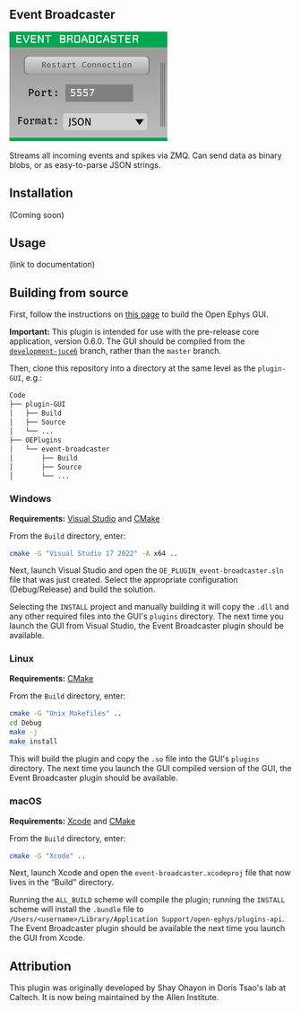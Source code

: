 ## Event Broadcaster

![event-broadcaster-screenshot](Resources/event-broadcaster.png)

Streams all incoming events and spikes via ZMQ. Can send data as binary blobs, or as easy-to-parse JSON strings.


## Installation

(Coming soon)

## Usage

(link to documentation)

## Building from source

First, follow the instructions on [this page](https://open-ephys.github.io/gui-docs/Developer-Guide/Compiling-the-GUI.html) to build the Open Ephys GUI.

**Important:** This plugin is intended for use with the pre-release core application, version 0.6.0. The GUI should be compiled from the [`development-juce6`](https://github.com/open-ephys/plugin-gui/tree/development-juce6) branch, rather than the `master` branch.

Then, clone this repository into a directory at the same level as the `plugin-GUI`, e.g.:
 
```
Code
├── plugin-GUI
│   ├── Build
│   ├── Source
│   └── ...
├── OEPlugins
│   └── event-broadcaster
│       ├── Build
│       ├── Source
│       └── ...
```

### Windows

**Requirements:** [Visual Studio](https://visualstudio.microsoft.com/) and [CMake](https://cmake.org/install/)

From the `Build` directory, enter:

```bash
cmake -G "Visual Studio 17 2022" -A x64 ..
```

Next, launch Visual Studio and open the `OE_PLUGIN_event-broadcaster.sln` file that was just created. Select the appropriate configuration (Debug/Release) and build the solution.

Selecting the `INSTALL` project and manually building it will copy the `.dll` and any other required files into the GUI's `plugins` directory. The next time you launch the GUI from Visual Studio, the Event Broadcaster plugin should be available.


### Linux

**Requirements:** [CMake](https://cmake.org/install/)

From the `Build` directory, enter:

```bash
cmake -G "Unix Makefiles" ..
cd Debug
make -j
make install
```

This will build the plugin and copy the `.so` file into the GUI's `plugins` directory. The next time you launch the GUI compiled version of the GUI, the Event Broadcaster plugin should be available.


### macOS

**Requirements:** [Xcode](https://developer.apple.com/xcode/) and [CMake](https://cmake.org/install/)

From the `Build` directory, enter:

```bash
cmake -G "Xcode" ..
```

Next, launch Xcode and open the `event-broadcaster.xcodeproj` file that now lives in the “Build” directory.

Running the `ALL_BUILD` scheme will compile the plugin; running the `INSTALL` scheme will install the `.bundle` file to `/Users/<username>/Library/Application Support/open-ephys/plugins-api`. The Event Broadcaster plugin should be available the next time you launch the GUI from Xcode.

## Attribution

This plugin was originally developed by Shay Ohayon in Doris Tsao's lab at Caltech. It is now being maintained by the Allen Institute.